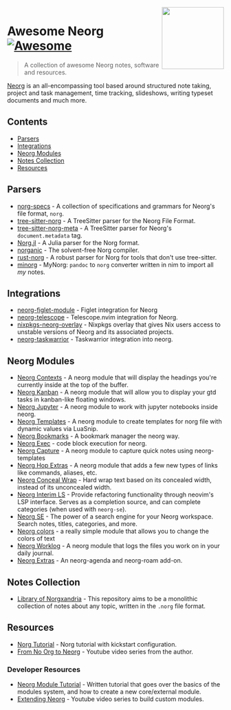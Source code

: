 <!-- lint ignore awesome-git-repo-age -->

<img src="https://github.com/nvim-neorg/neorg/raw/main/res/neorg.svg" align="right" width="144" />

# Awesome Neorg [![Awesome](https://cdn.rawgit.com/sindresorhus/awesome/d7305f38d29fed78fa85652e3a63e154dd8e8829/media/badge.svg)](https://github.com/sindresorhus/awesome)

> A collection of awesome Neorg notes, software and resources.

[Neorg](https://github.com/nvim-neorg/neorg) is an all-encompassing tool based around structured
note taking, project and task management, time tracking, slideshows, writing typeset documents and
much more.

## Contents

- [Parsers](#parsers)
- [Integrations](#integrations)
- [Neorg Modules](#neorg-modules)
- [Notes Collection](#notes-collection)
- [Resources](#resources)

## Parsers

- [norg-specs](https://github.com/nvim-neorg/norg-specs) - A collection of specifications and grammars for Neorg's file format, `norg`.
- [tree-sitter-norg](https://github.com/nvim-neorg/tree-sitter-norg) - A TreeSitter parser for the Neorg File Format.
- [tree-sitter-norg-meta](https://github.com/nvim-neorg/tree-sitter-norg-meta) - A TreeSitter parser for Neorg's `document.metadata` tag.
- [Norg.jl](https://github.com/Klafyvel/Norg.jl/) - A Julia parser for the Norg format.
- [norganic](https://github.com/Klafyvel/norganic/) - The solvent-free Norg compiler.
- [rust-norg](https://github.com/nvim-neorg/rust-norg) - A robust parser for Norg for tools that don't use tree-sitter.
- [minorg](https://github.com/pysan3/minorg) - MyNorg: `pandoc` to `norg` converter written in nim to import all *my* notes.

## Integrations
- [neorg-figlet-module](https://github.com/madskjeldgaard/neorg-figlet-module) - Figlet integration for Neorg
- [neorg-telescope](https://github.com/nvim-neorg/neorg-telescope) - Telescope.nvim integration for Neorg.
- [nixpkgs-neorg-overlay](https://github.com/nvim-neorg/nixpkgs-neorg-overlay) - Nixpkgs overlay that gives Nix users access to unstable versions of Neorg and its associated projects.
- [neorg-taskwarrior](https://github.com/skbolton/neorg-taskwarrior) - Taskwarrior integration into neorg.

## Neorg Modules

- [Neorg Contexts](https://github.com/max397574/neorg-contexts) - A neorg module that will display the headings you're currently inside at the top of the buffer.
- [Neorg Kanban](https://github.com/max397574/neorg-kanban) - A neorg module that will allow you to display your gtd tasks in kanban-like floating windows.
- [Neorg Jupyter](https://github.com/tamton-aquib/neorg-jupyter) - A neorg module to work with jupyter notebooks inside neorg.
- [Neorg Templates](https://github.com/pysan3/neorg-templates) - A neorg module to create templates for norg file with dynamic values via LuaSnip.
- [Neorg Bookmarks](https://github.com/simonhughxyz/neorg-bookmark) - A bookmark manager the neorg way.
- [Neorg Exec](https://github.com/laher/neorg-exec) - code block execution for neorg.
- [Neorg Capture](https://github.com/pritchett/neorg-capture) - A neorg module to capture quick notes using neorg-templates
- [Neorg Hop Extras](https://github.com/phenax/neorg-hop-extras) - A neorg module that adds a few new types of links like commands, aliases, etc.
- [Neorg Conceal Wrap](https://github.com/benlubas/neorg-conceal-wrap) - Hard wrap text based on its concealed width, instead of its unconcealed width.
- [Neorg Interim LS](https://github.com/benlubas/neorg-interim-ls) - Provide refactoring functionality through neovim's LSP interface. Serves as a completion source, and can complete categories (when used with `neorg-se`).
- [Neorg SE](https://github.com/benlubas/neorg-se) - The power of a search engine for your Neorg workspace. Search notes, titles, categories, and more.
- [Neorg colors](https://github.com/opipoy/neorg-colors) - a really simple module that allows you to change the colors of text
- [Neorg Worklog](https://github.com/bottd/neorg-worklog) - A neorg module that logs the files you work on in your daily journal.
- [Neorg Extras](https://github.com/juniorsundar/neorg-extras) - An neorg-agenda and neorg-roam add-on.

## Notes Collection

- [Library of Norgxandria](https://github.com/nvim-neorg/library-of-norgxandria) - This repository aims to be a monolithic collection of notes about any topic, written in the `.norg` file format.

## Resources

- [Norg Tutorial](https://github.com/pysan3/Norg-Tutorial) - Norg tutorial with kickstart configuration.
- [From No Org to Neorg](https://www.youtube.com/playlist?list=PLx2ksyallYzVI8CN1JMXhEf62j2AijeDa) - Youtube video series from the author.

### Developer Resources

- [Neorg Module Tutorial](https://github.com/benlubas/neorg-module-tutorial) - Written tutorial that goes over the basics of the modules system, and how to create a new core/external module.
- [Extending Neorg](https://www.youtube.com/playlist?list=PLxpY86LRR3B0rtOBjXAsq1XnsOt4m4owu) - Youtube video series to build custom modules.
